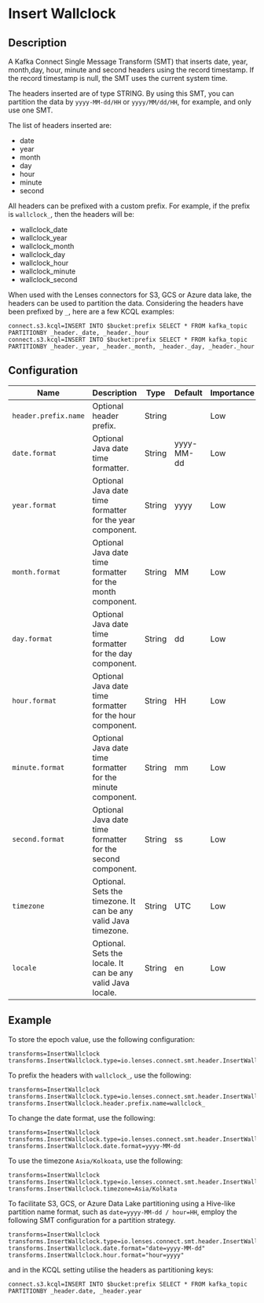 # Insert Wallclock

## Description

A Kafka Connect Single Message Transform (SMT) that inserts date, year, month,day, hour, minute and second headers using
the record timestamp. If the record timestamp is null, the SMT uses the current system time.

The headers inserted are of type STRING. By using this SMT, you can partition the data by `yyyy-MM-dd/HH`
or `yyyy/MM/dd/HH`, for example, and only use one SMT.

The list of headers inserted are:

* date
* year
* month
* day
* hour
* minute
* second

All headers can be prefixed with a custom prefix. For example, if the prefix is `wallclock_`, then the headers will be:

* wallclock_date
* wallclock_year
* wallclock_month
* wallclock_day
* wallclock_hour
* wallclock_minute
* wallclock_second

When used with the Lenses connectors for S3, GCS or Azure data lake, the headers can be used to partition the data.
Considering the headers have been prefixed by `_`, here are a few KCQL examples:

```
connect.s3.kcql=INSERT INTO $bucket:prefix SELECT * FROM kafka_topic PARTITIONBY _header._date, _header._hour
connect.s3.kcql=INSERT INTO $bucket:prefix SELECT * FROM kafka_topic PARTITIONBY _header._year, _header._month, _header._day, _header._hour
```

## Configuration

| Name                 | Description                                                     | Type   | Default    | Importance |
|----------------------|-----------------------------------------------------------------|--------|------------|------------|
| `header.prefix.name` | Optional header prefix.                                         | String |            | Low        |
| `date.format`        | Optional Java date time formatter.                              | String | yyyy-MM-dd | Low        |
| `year.format`        | Optional Java date time formatter for the year component.       | String | yyyy       | Low        |
| `month.format`       | Optional Java date time formatter for the month component.      | String | MM         | Low        |
| `day.format`         | Optional Java date time formatter for the day component.        | String | dd         | Low        |
| `hour.format`        | Optional Java date time formatter for the hour component.       | String | HH         | Low        |
| `minute.format`      | Optional Java date time formatter for the minute component.     | String | mm         | Low        |
| `second.format`      | Optional Java date time formatter for the second component.     | String | ss         | Low        |
| `timezone`           | Optional. Sets the timezone. It can be any valid Java timezone. | String | UTC        | Low        |
| `locale`             | Optional. Sets the locale. It can be any valid Java locale.     | String | en         | Low        |

## Example

To store the epoch value, use the following configuration:

```properties
transforms=InsertWallclock
transforms.InsertWallclock.type=io.lenses.connect.smt.header.InsertWallclockHeaders
```

To prefix the headers with `wallclock_`, use the following:

```properties
transforms=InsertWallclock
transforms.InsertWallclock.type=io.lenses.connect.smt.header.InsertWallclockHeaders
transforms.InsertWallclock.header.prefix.name=wallclock_
```

To change the date format, use the following:

```properties
transforms=InsertWallclock
transforms.InsertWallclock.type=io.lenses.connect.smt.header.InsertWallclockHeaders
transforms.InsertWallclock.date.format=yyyy-MM-dd
```

To use the timezone `Asia/Kolkoata`, use the following:

```properties
transforms=InsertWallclock
transforms.InsertWallclock.type=io.lenses.connect.smt.header.InsertWallclockHeaders
transforms.InsertWallclock.timezone=Asia/Kolkata
```

To facilitate S3, GCS, or Azure Data Lake partitioning using a Hive-like partition name format, such
as `date=yyyy-MM-dd / hour=HH`, employ the following SMT configuration for a partition strategy.

```properties
transforms=InsertWallclock
transforms.InsertWallclock.type=io.lenses.connect.smt.header.InsertWallclockHeaders    
transforms.InsertWallclock.date.format="date=yyyy-MM-dd"
transforms.InsertWallclock.hour.format="hour=yyyy"
```

and in the KCQL setting utilise the headers as partitioning keys:

```properties
connect.s3.kcql=INSERT INTO $bucket:prefix SELECT * FROM kafka_topic PARTITIONBY _header.date, _header.year
```
